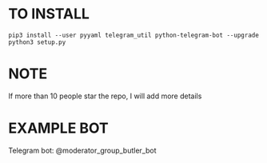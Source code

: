 # TO INSTALL
`pip3 install --user pyyaml telegram_util python-telegram-bot --upgrade`
`python3 setup.py`

# NOTE
If more than 10 people star the repo, I will add more details

# EXAMPLE BOT
Telegram bot: @moderator_group_butler_bot